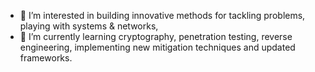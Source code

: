 - 👀 I’m interested in building innovative methods for tackling problems, playing with systems & networks,  
- 🌱 I’m currently learning cryptography, penetration testing, reverse engineering, implementing new mitigation techniques and updated frameworks.
<!---
pruthvirajbhat/pruthvirajbhat is a ✨ special ✨ repository because its `README.md` (this file) appears on your GitHub profile.
You can click the Preview link to take a look at your changes.
--->
